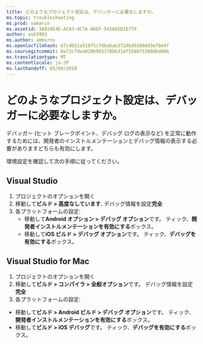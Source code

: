 ```yaml
---
title: どのようなプロジェクト設定は、デバッガーに必要なしますか。
ms.topic: troubleshooting
ms.prod: xamarin
ms.assetid: 3A024E4E-ACA3-4C7A-ADEF-541665D15779
author: asb3993
ms.author: amburns
ms.openlocfilehash: 67c4b51a518f5c7dba6ae372dbd9206dd3ef8e9f
ms.sourcegitcommit: 0a72c7dea020b965378b6314f558bf5360dbd066
ms.translationtype: MT
ms.contentlocale: ja-JP
ms.lasthandoff: 05/09/2018
---
```

# <a name="what-project-settings-are-required-for-the-debugger"></a>どのようなプロジェクト設定は、デバッガーに必要なしますか。

デバッガー (ヒット ブレークポイント、デバッグ ログの表示など) を正常に動作するためには、開発者のインストルメンテーションとデバッグ情報の表示する必要がありますどちらも有効にします。

環境設定を確認して次の手順に従ってください。

## <a name="visual-studio"></a>Visual Studio
1. プロジェクトのオプションを開く
2. 移動して**ビルド > 高度なしています.** デバッグ情報を設定**完全**
3. 各プラットフォームの設定:
   - 移動して**Android オプション > デバッグ オプション**です。 ティック、**開発者インストルメンテーションを有効にする**ボックス。
   - 移動して**iOS ビルド > デバッグ オプション**です。 ティック、**デバッグを有効にする**ボックス。

## <a name="visual-studio-for-mac"></a>Visual Studio for Mac
1. プロジェクトのオプションを開く
2. 移動して**ビルド > コンパイラ > 全般オプション**です。 デバッグ情報を設定**完全**
3. 各プラットフォームの設定:
  - 移動して**ビルド > Android ビルド > デバッグ オプション**です。 ティック、**開発者インストルメンテーションを有効にする**ボックス。
  - 移動して**ビルド > iOS デバッグ**です。 ティック、**デバッグを有効にする**ボックス。

